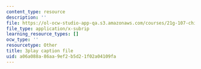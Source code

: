 ```yaml
---
content_type: resource
description: ''
file: https://ol-ocw-studio-app-qa.s3.amazonaws.com/courses/21g-107-chinese-i-streamlined-fall-2014/a06a088a86aa9ef2b5d21f02a04109fa_M_gQolc3clM.srt
file_type: application/x-subrip
learning_resource_types: []
ocw_type: ''
resourcetype: Other
title: 3play caption file
uid: a06a088a-86aa-9ef2-b5d2-1f02a04109fa
---
```

